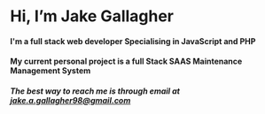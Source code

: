 # Hi, I’m Jake Gallagher


#### I'm a full stack web developer Specialising in JavaScript and PHP
#### My current personal project is a full Stack SAAS Maintenance Management System  


##### The best way to reach me is through email at jake.a.gallagher98@gmail.com
